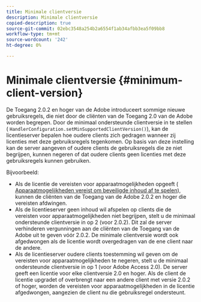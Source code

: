 ```yaml
---
title: Minimale clientversie
description: Minimale clientversie
copied-description: true
source-git-commit: 02ebc3548a254b2a6554f1ab34afbb3ea5f09bb8
workflow-type: tm+mt
source-wordcount: '242'
ht-degree: 0%

---
```


# Minimale clientversie {#minimum-client-version}

De Toegang 2.0.2 en hoger van de Adobe introduceert sommige nieuwe gebruiksregels, die niet door de cliënten van de Toegang 2.0 van de Adobe worden begrepen. Door de minimaal ondersteunde clientversie in te stellen ( `HandlerConfiguration.setMinSupportedClientVersion()`), kan de licentieserver bepalen hoe oudere clients zich gedragen wanneer zij licenties met deze gebruiksregels tegenkomen. Op basis van deze instelling kan de server aangeven of oudere clients de gebruiksregels die ze niet begrijpen, kunnen negeren of dat oudere clients geen licenties met deze gebruiksregels kunnen gebruiken.

Bijvoorbeeld:

* Als de licentie de vereisten voor apparaatmogelijkheden opgeeft ( [Apparaatmogelijkheden vereist om beveiligde inhoud af te spelen](../../../aaxs-protecting-content/content-introduction/content-usage-rules/content-runtime-application-restrictions/content-device-capabilities.md)), kunnen de cliënten van de Toegang van de Adobe 2.0.2 en hoger die vereisten afdwingen.
* Als de licentieserver geen inhoud wil afspelen op clients die de vereisten voor apparaatmogelijkheden niet begrijpen, stelt u de minimaal ondersteunde clientversie in op 2 (voor 2.0.2). Dit zal de server verhinderen vergunningen aan de cliënten van de Toegang van de Adobe uit te geven vóór 2.0.2. De minimale clientversie wordt ook afgedwongen als de licentie wordt overgedragen van de ene client naar de andere.
* Als de licentieserver oudere clients toestemming wil geven om de vereisten voor apparaatmogelijkheden te negeren, stelt u de minimaal ondersteunde clientversie in op 1 (voor Adobe Access 2.0). De server geeft een licentie voor elke clientversie 2.0 en hoger. Als de client de licentie upgradet of overbrengt naar een andere client met versie 2.0.2 of hoger, worden de vereisten voor apparaatmogelijkheden in de licentie afgedwongen, aangezien de client nu die gebruiksregel ondersteunt.
